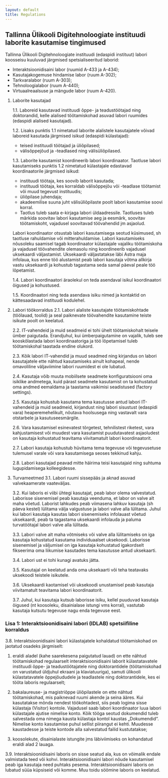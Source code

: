 ```yaml
---
layout: default
title: Regulations
---
```

## Tallinna Ülikooli Digitehnoloogiate instituudi laborite kasutamise tingimused

Tallinna Ülikooli Digitehnoloogiate instituudi (edaspidi instituut) labori koosseisu kuuluvad järgmised spetsialiseeritud laborid:
- Interaktsioonidisaini labor (ruumid A-433 ja A-434);
- Kasutajakogemuse hindamise labor (ruum A-302);
- Tarkvaralabor (ruum A-303);
- Tehnoloogialabor (ruum A-440);
- Virtuaalreaalsuse ja mängude labor (ruum A-420).

1. Laborite kasutajad

    1.1. Laboreid kasutavad instituudi õppe- ja teadustöötajad ning doktorandid, kelle alalised töötamiskohad asuvad labori ruumides (edaspidi alalised kasutajad).

    1.2. Lisaks punktis 1.1 nimetatud laborite alalistele kasutajatele võivad laboreid kasutada järgmised isikud (edaspidi külastajad):
    -	teised instituudi töötajad ja üliõpilased;
    -	välisõppejõud ja -teadlased ning välisüliõpilased.

    1.3. Laborite kasutamist koordineerib labori koordinaator. Taotluse labori kasutamiseks punktis 1.2 nimetatud külastajale edastavad koordinaatorile järgmised isikud:
    - instituudi töötaja, kes soovib laborit kasutada;
    - instituudi töötaja, kes korraldab välisõppejõu või -teadlase töötamist või muud tegevust instituudis;
    - üliõpilase juhendaja;
    - akadeemilise suuna juht välisüliõpilaste poolt labori kasutamise soovi korral.
    - Taotlus tuleb saata e-kirjaga labori üldaadressile. Taotluses tuleb märkida soovitav labori kasutamise aeg ja eesmärk, soovitav töötamiskoht, vajadusel soovitavad töövahendid jm asjaolud.

    Labori koordinaator otsustab labori kasutamisega seotud küsimused, sh taotluse rahuldamise või mitterahuldamise. Labori kasutamiseks nõusoleku saamisel tagab koordinaator külastajale vajaliku töötamiskoha ja vajadusel töövahendite olemasolu ning koordineerib vajadusel uksekaardi väljastamist. Uksekaardi väljastatakse läbi Astra maja infolaua, kus enne töö alustamist peab labori kasutaja võtma allkirja vastu uksekaardi ja kohustub tagastama seda samal päeval peale töö lõpetamist.

    1.4. Labori koordinaatori äraolekul on teda asendaval isikul koordinaatori õigused ja kohustused.

    1.5. Koordinaatori ning teda asendava isiku nimed ja kontaktid on kättesaadavad instituudi kodulehel.

2. Labori töökorraldus
    2.1. Labori alaliste kasutajate töötamiskohtade (töölauad, toolid) ja seal paiknevate töövahendite kasutamine teiste isikute poolt on keelatud.

    2.2. IT-vahendeid ja muid seadmeid ei tohi ühelt töötamiskohalt teisele ümber paigutada. Erandjuhul, kui ümberpaigutamine on vajalik, tuleb see kooskõlastada labori koordinaatoriga ja töö lõpetamisel tuleb töötamiskohal taastada endine olukord.

    2.3. Kõik labori IT-vahendid ja muud seadmed ning kirjandus on labori kasutajatele ette nähtud kasutamiseks ainult kohapeal, nende omavoliline väljaviimine labori ruumidest ei ole lubatud.

    2.4. Kasutaja võib muuta mobiilsete seadmete konfiguratsiooni oma isiklike andmetega,  kuid pärast seadmete kasutamist on ta kohustatud oma andmed eemaldama ja taastama vaikimisi seadistused (factory settings).

    2.5. Kasutaja kohustub kasutama tema kasutusse antud labori IT-vahendeid ja muid seadmeid, kirjandust ning labori sisustust (edaspidi vara) heaperemehelikult, nõutava hoolsusega ning vastavalt vara otstarbele ja kasutuseesmärgile.

    2.6. Vara kasutamisel esinevatest tõrgetest, tehnilistest riketest, vara kahjustamisest või muudest vara kasutamist puudutavatest asjaoludest on kasutaja kohustatud teavitama viivitamatult labori koordinaatorit.

    2.7. Labori kasutaja kohustub hüvitama tema tegevuse või tegevusetuse tulemusel varale või vara kasutamisega seoses tekkinud kahju.

    2.8. Labori kasutajad peavad mitte häirima teisi kasutajaid ning suhtuma lugupidamisega kolleegidesse.

3. Turvameetmed
    3.1. Labori ruumi sissepääs ja aknad asuvad valvekaamerate vaateväljas.

    3.2. Kui laboris ei viibi ühtegi kasutajat, peab labor olema valvestatud. Laborisse sisenemisel peab kasutaja veenduma, et labor on valve alt maha võetud. Laborist lahkudes peab viimasena lahkuv kasutaja (sh päeva kestel) lülitama välja valgustuse ja labori valve alla lülitama. Juhul kui labori kasutaja kasutas labori sisenemiseks infolauast võetud uksekaardi, peab ta tagastama uksekaardi infolauda ja paluma turvatöötajal labori valve alla lülitada.

    3.3. Labori valve alt maha võtmiseks või valve alla lülitamiseks on iga kasutaja kohustatud kasutama individuaalset uksekoodi. Laborisse sisenemisel ja väljumisel on iga kasutaja kohustatud igakordselt fikseerima oma liikumise kasutades tema kasutusse antud uksekaarti.

    3.4. Labori ust ei tohi kunagi avatuks jätta.

    3.5. Kasutajal on keelatud anda oma uksekaarti või teha teatavaks uksekoodi teistele isikutele.

    3.6. Uksekaardi kaotamisel või uksekoodi unustamisel peab kasutaja viivitamatult teavitama labori koordinaatorit.

    3.7. Juhul, kui kasutaja kutsub laborisse isiku, kellel puuduvad kasutaja õigused (nt koosoleku, disainialase istungi vms korral), vastutab kasutaja kutsutu tegevuse nagu enda tegevuse eest.


### Lisa 1: Interaktsioonidisaini labori (IDLAB) spetsiifiline korraldus

3.8. Interaktsioonidisaini labori külastajatele kohaldatud töötamiskohad on jaotatud osadeks järgmiselt:

  1) eraldi aladel (kahe saarekesena paigutatud lauad) on ette nähtud töötamiskohad regulaarselt interaktsioonidisaini laborit külastatavatele instituudi õppe- ja teadustöötajatele ning doktorantidele (töötamiskohad on varustatud üldjuhul ekraani ja klaviatuuriga), samuti ülikooli külastatavatele õppejõududele ja teadlastele ning doktorantidele, kes ei tööta laboris regulaarselt;

  2) bakalaureuse- ja magistriõppe üliõpilastele on ette nähtud töötamiskohad, mis paiknevad ruumi akende ja seina ääres. Kui kasutatakse mõnda nendest töökohtadest, siis peab logima sisse külastaja (Visitor) kontole. Vajadusel saab labori koordinaator luua labori külastajale ajutise nimelise konto. Kõik tööga seotud dokumendid tuleb salvestada oma nimega kausta külastaja kontol kaustas „Dokumendid“. Nimelise konto kasutamise puhul sellist piirangut ei kehti. Muudesse kaustadesse ja teiste kontode alla salvestatud failid kustutatakse;

  3) koosolekute, disainialaste istungite jms läbiviimiseks on kohandatud eraldi alad 2 lauaga.

  3.9. Interaktsioonidisaini laboris on sisse seatud ala, kus on võimalik endale valmistada teed või kohvi. Interaktsioonidisaini labori nõude kasutamisel peab iga kasutaja need puhtaks pesema. Interaktsioonidisaini laboris on lubatud süüa küpsiseid või komme. Muu toidu söömine laboris on keelatud.
